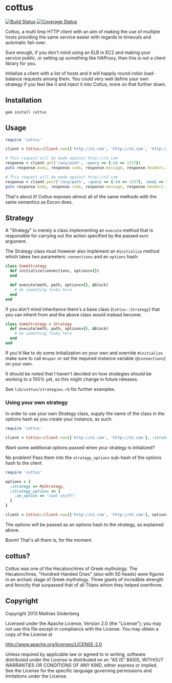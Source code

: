 # cottus

[![Build Status](https://travis-ci.org/mthssdrbrg/cottus.png?branch=master)](https://travis-ci.org/mthssdrbrg/cottus)
[![Coverage Status](https://coveralls.io/repos/mthssdrbrg/cottus/badge.png?branch=master)](https://coveralls.io/r/mthssdrbrg/cottus?branch=master)

Cottus, a multi limp HTTP client with an aim of making the use of multiple hosts
providing the same service easier with regards to timeouts and automatic fail-over.

Sure enough, if you don't mind using an ELB in EC2 and making your service public,
or setting up something like HAProxy, then this is not a client library for you.

Initialize a client with a list of hosts and it will happily round-robin load-balance
requests among them.
You could very well define your own strategy if you feel like it and inject it
into Cottus, more on that further down.

## Installation

```
gem install cottus
```

## Usage

```ruby
require 'cottus'

client = Cottus::Client.new(['http://n1.com', 'http://n2.com', 'http://n3.com'])

# This request will be made against http://n1.com
response = client.get('/any/path', :query => {:id => 1337})
puts response.body, response.code, response.message, response.headers.inspect

# This request will be made against http://n2.com
response = client.post('/any/path', :query => {:id => 1337}, :body => { :attribute => 'cool'})
puts response.body, response.code, response.message, response.headers.inspect
```

That's about it! Cottus exposes almost all of the same methods with the same semantics as
Excon does.

## Strategy

A "Strategy" is merely a class implementing an ```execute``` method that is
responsible for carrying out the action specified by the passed ```meth```
argument.

The Strategy class must however also implement an ```#initialize``` method which
takes two parameters: ```connections``` and an ```options``` hash:

```ruby
class SomeStrategy
  def initialize(connections, options={})
  end

  def execute(meth, path, options={}, &block)
    # do something funky here
  end
end
```

If you don't mind inheritance there's a base class (```Cottus::Strategy```) that
you can inherit from and the above class would instead become:

```ruby
class SomeStrategy < Strategy
  def execute(meth, path, options={}, &block)
    # do something funky here
  end
end
```

If you'd like to do some initialization on your own and override
```#initialize``` make sure to call ```#super``` or set the required instance
variable (```@connections```) on your own.

It should be noted that I haven't decided on how strategies should be working to
a 100% yet, so this might change in future releases.

See ```lib/cottus/strategies.rb``` for further examples.

### Using your own strategy

In order to use your own Strategy class, supply the name of the class in the
options hash as you create your instance, as such:

```ruby
require 'cottus'

client = Cottus::Client.new(['http://n1.com', 'http://n2.com'], :strategy => MyStrategy)
```

Want some additional options passed when your strategy is initialized?

No problem! Pass them into the ```strategy_options``` sub-hash of the options
hash to the client.

```ruby
require 'cottus'

options = {
  :strategy => MyStrategy,
  :strategy_options => {
    :an_option => 'cool stuff!'
  }
}

client = Cottus::Client.new(['http://n1.com', 'http://n2.com'], options)
```

The options will be passed as an options hash to the strategy, as explained
above.

Boom! That's all there is, for the moment.

## cottus?

Cottus was one of the Hecatonchires of Greek mythology.
The Hecatonchires, "Hundred-Handed Ones" (also with 50 heads) were figures in an
archaic stage of Greek mythology.
Three giants of incredible strength and ferocity that surpassed that of all Titans whom they helped overthrow.

## Copyright
Copyright 2013 Mathias Söderberg

Licensed under the Apache License, Version 2.0 (the "License"); you may not use
this file except in compliance with the License. You may obtain a copy of the
License at

http://www.apache.org/licenses/LICENSE-2.0

Unless required by applicable law or agreed to in writing, software distributed
under the License is distributed on an "AS IS" BASIS, WITHOUT WARRANTIES OR
CONDITIONS OF ANY KIND, either express or implied. See the License for the
specific language governing permissions and limitations under the License.
